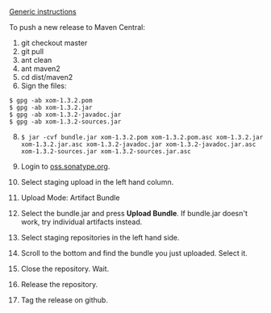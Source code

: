 [Generic instructions](https://central.sonatype.org/pages/manual-staging-bundle-creation-and-deployment.html)

To push a new release to Maven Central:

1. git checkout master
2. git pull
3. ant clean
5. ant maven2
6. cd dist/maven2
7. Sign the files:

  ```
  $ gpg -ab xom-1.3.2.pom
  $ gpg -ab xom-1.3.2.jar
  $ gpg -ab xom-1.3.2-javadoc.jar
  $ gpg -ab xom-1.3.2-sources.jar
  ```

8. `$ jar -cvf bundle.jar xom-1.3.2.pom xom-1.3.2.pom.asc xom-1.3.2.jar xom-1.3.2.jar.asc xom-1.3.2-javadoc.jar xom-1.3.2-javadoc.jar.asc xom-1.3.2-sources.jar xom-1.3.2-sources.jar.asc`

9. Login to [oss.sonatype.org](https://oss.sonatype.org/#welcome).

10. Select staging upload in the left hand column.

11. Upload Mode: Artifact Bundle

12. Select the bundle.jar and press **Upload Bundle**. If bundle.jar doesn't work, try individual artifacts instead. 

13. Select staging repositories in the left hand side.

14. Scroll to the bottom and find the bundle you just uploaded. Select it.

15. Close the repository. Wait.

16. Release the repository.

17. Tag the release on github.


 